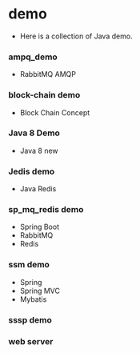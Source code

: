 # demo
- Here is  a collection of Java demo.

### ampq_demo
- RabbitMQ AMQP

### block-chain demo
- Block Chain Concept

### Java 8 Demo
- Java 8 new

### Jedis demo
- Java Redis

### sp_mq_redis demo
- Spring Boot
- RabbitMQ
- Redis

### ssm demo
- Spring
- Spring MVC
- Mybatis

### sssp demo
### web server